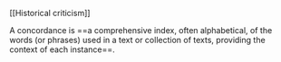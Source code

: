 [[Historical criticism]]

A concordance is ==a comprehensive index, often alphabetical, of the words (or phrases) used in a text or collection of texts, providing the context of each instance==.